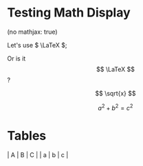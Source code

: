 # Testing Math Display


(no mathjax: true)

Let's use $ \LaTeX $;

Or is it $$ \LaTeX $$?

$$ \sqrt{x} $$

$$ a^2 + b^2 = c^2 $$

# Tables

| A | B | C |
| a | b | c |
